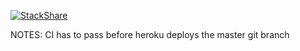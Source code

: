 [![StackShare](http://img.shields.io/badge/tech-stack-0690fa.svg?style=flat)](https://stackshare.io/dcsil/dreamtune)



NOTES: CI has to pass before heroku deploys the master git branch
